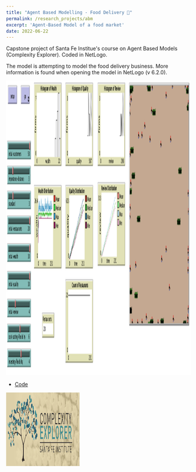```yaml
---
title: "Agent Based Modelling - Food Delivery 🍱"
permalink: /research_projects/abm
excerpt: 'Agent-Based Model of a food market'
date: 2022-06-22
---
```


Capstone project of Santa Fe Institue's course on Agent Based Models (Complexity Explorer). Coded in NetLogo.

The model is attempting to model the food delivery business. More information is found when opening the model in NetLogo (v 6.2.0).


<center><img src="/images/research_projects/netlogo.png" width="800" height="800" /></center>


* [Code](https://github.com/thomas0299/abm_sfi)


<img src="/images/cv/ce.png" width="200" height="200" />
